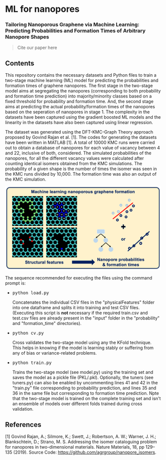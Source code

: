 # ML for nanopores

### Tailoring Nanoporous Graphene via Machine Learning: Predicting Probabilities and Formation Times of Arbitrary Nanopore Shapes
> Cite our paper here

## Contents

This repository contains the necessary datasets and Python files to train a two-stage machine learning (ML) model for predicting the probabilities and formation times of graphene nanopores.
The first stage in the two-stage model aims at segregating the nanopores (corresponding to both probability and formation time prediction) into majority/minority classes based on a fixed threshold for probability and formation time. And,
the second stage aims at predicting the actual probability/formation times of the nanopores based on the seperation of nanopores in stage 1. The complexity in the datasets have been captured using the gradient boosted ML models and
the linearity in the datasets have also been captured using linear regression.

The dataset was generated using the DFT-KMC-Graph Theory approach proposed by Govind Rajan et al. [1]. The codes for generating the datasets have been written in MATLAB [1]. A total of 10000 KMC runs were carried out to obtain a database of nanopores for each value of vacancy between 4 and 22, inclusive of both, considered. The simulated probabilities of the nanopores, for all the different vacancy values were calculated after counting identical isomers obtained from the KMC simulations. The probability of a given shape is the number of times the isomer was seen in the KMC runs divided by 10,000. The formation time was also an output of the KMC simulation. 

![alt text](https://github.com/agrgroup/MLforNanopores/blob/main/TOC_image.png)

The sequence recommended for executing the files using the command prompt is:
* <pre>python load.py</pre> Concatenates the individual CSV files in the "physicalFeatures" folder into one dataframe and splits it into training and test CSV files. (Executing this script is <b> not </b> necessary if the required train.csv and test.csv files are already present in the "input" folder in the "probability" and "formation_time" directories).

* <pre>python cv.py</pre> Cross validates the two-stage model using any the KFold technique. This helps in knowing if the model is learning stably or suffering from any of bias or variance-related problems.

* <pre>python train.py</pre> Trains the two-stage model (see model.py) using the training set and saves the model as a pickle file (PKL/.pkl). Optionally, the tuners (see tuners.py) can also be enabled by uncommenting lines 41 and 42 in the "train.py" file corresponding to probability prediction, and lines 35 and 36 in the same file but corresponding to formation time prediction. Npte that the two-stage model is trained on the complete training set and isn't an ensemble of models over different folds trained during cross validation.

## References

<a id="1">[1]</a>  Govind Rajan, A.; Silmore, K.; Swett, J.; Robertson, A. W.; Warner, J. H.; Blankschtein, D.; Strano, M. S. Addressing the isomer cataloguing problem for nanopores in two-dimensional materials. Nature Materials, 18, pp 129–135 (2019). Source Code: https://github.com/agrgroup/nanopore_isomers.
